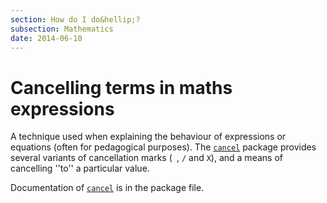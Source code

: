 ```yaml
---
section: How do I do&hellip;?
subsection: Mathematics
date: 2014-06-10
---
```

# Cancelling terms in maths expressions

A technique used when explaining the behaviour of expressions or
equations (often for pedagogical purposes).  The [`cancel`](https://ctan.org/pkg/cancel)
package provides several variants of cancellation marks
(` `, `/` and `X`), and
a means of cancelling ''to'' a particular value.

Documentation of [`cancel`](https://ctan.org/pkg/cancel) is in the package file.

